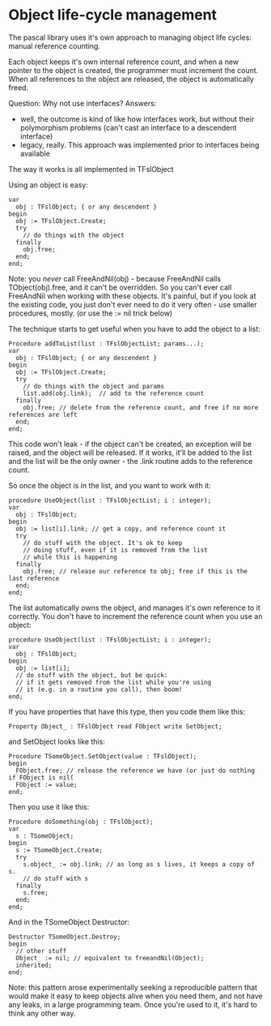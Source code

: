 # Object life-cycle management

The pascal library uses it's own approach to managing object life 
cycles: manual reference counting.

Each object keeps it's own internal reference count,
and when a new pointer to the object is created, the programmer
must increment the count. When all references to the object 
are released, the object is automatically freed.

Question: Why not use interfaces?
Answers: 
* well, the outcome is kind of like how interfaces work, but without their polymorphism problems (can't cast an interface to a descendent interface)
* legacy, really. This approach was implemented prior to interfaces being available

The way it works is all implemented in TFslObject

Using an object is easy: 

    var
      obj : TFslObject; { or any descendent }
    begin
      obj := TFslObject.Create;
      try
        // do things with the object
      finally
        obj.free;
      end;
    end;

Note: you *never* call FreeAndNil(obj) - because FreeAndNil
calls TObject(obj).free, and it can't be overridden. So 
you can't ever call FreeAndNil when working with these objects.
It's painful, but if you look at the existing code, 
you just don't ever need to do it very often - use smaller
procedures, mostly.  (or use the := nil trick below)

The technique starts to get useful when you have to add the object to
a list:

    Procedure addToList(list : TFslObjectList; params...);
    var
      obj : TFslObject; { or any descendent }
    begin
      obj := TFslObject.Create;
      try
        // do things with the object and params
        list.add(obj.link);  // add to the reference count
      finally
        obj.free; // delete from the reference count, and free if no more references are left
      end;
    end;

This code won't leak - if the object can't be created, an exception
will be raised, and the object will be released. If it works, it'll be 
added to the list and the list will be the only owner - the .link
routine adds to the reference count. 

So once the object is in the list, and you want to work with it:

    procedure UseObject(list : TFslObjectList; i : integer);
    var
      obj : TFslObject;
    begin
      obj := list[i].link; // get a copy, and reference count it
      try
        // do stuff with the object. It's ok to keep 
        // doing stuff, even if it is removed from the list
        // while this is happening 
      finally
        obj.free; // release our reference to obj; free if this is the last reference
      end; 
    end;

The list automatically owns the object, and manages it's own reference to it
correctly. You don't have to increment the reference count when you use an
object:

    procedure UseObject(list : TFslObjectList; i : integer);
    var
      obj : TFslObject;
    begin
      obj := list[i]; 
      // do stuff with the object, but be quick:
      // if it gets removed from the list while you're using 
      // it (e.g. in a routine you call), then boom!
    end;


If you have properties that have this type, then you code them like this:

    Property Object_ : TFslObject read FObject write SetObject;
  
and SetObject looks like this:

    Procedure TSomeObject.SetObject(value : TFslObject);
    begin
      FObject.free; // release the reference we have (or just do nothing if FObject is nil(
      FObject := value;  
    end;

Then you use it like this:

    Procedure doSomething(obj : TFslObject);
    var
      s : TSomeObject;
    begin
      s := TSomeObject.Create;
      try
        s.object_ := obj.link; // as long as s lives, it keeps a copy of s.
        // do stuff with s
      finally
        s.free;
      end;
    end;

And in the TSomeObject Destructor:

    Destructor TSomeObject.Destroy;
    begin
      // other stuff
      Object_ := nil; // equivalent to freeandNil(Object);
      inherited;
    end;

Note: this pattern arose experimentally seeking a reproducible
pattern that would make it easy to keep objects alive when you
need them, and not have any leaks, in a large programming team.
Once you're used to it, it's hard to think any other way.

